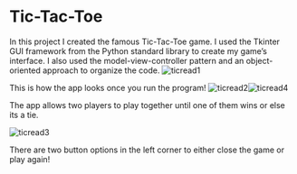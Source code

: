 # Tic-Tac-Toe
In this project I created the famous Tic-Tac-Toe game. I used the Tkinter GUI framework from the Python standard library to create my game’s interface. I also used the model-view-controller pattern and an object-oriented approach to organize the code. 
![ticread1](https://github.com/DenaAlharbi/Tic-Tac-Toe/assets/109204661/323f9174-de9a-4179-8386-c2056509c0a0)



This is how the app looks once you run the program!
![ticread2](https://github.com/DenaAlharbi/Tic-Tac-Toe/assets/109204661/be3ee737-8893-4c07-80e3-8bf64b09d0a4)![ticread4](https://github.com/DenaAlharbi/Tic-Tac-Toe/assets/109204661/00ab2685-4365-427b-957b-fa4bb9ec355f)






The app allows two players to play together until one of them wins or else its a tie.


![ticread3](https://github.com/DenaAlharbi/Tic-Tac-Toe/assets/109204661/0d4f73a4-eee3-45d3-b9f3-5467aea2a0e1)



There are two button options in the left corner to either close the game or play again!
